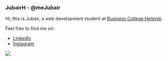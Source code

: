 ### JubairH - @meJubair

Hi, this is Jubair, a web development student at [Business College Helsinki](https://en.bc.fi/). 


Feel free to find me on: 

- [LinkedIn](https://www.linkedin.com/in/jubairh/)
- [Instagram](https://www.instagram.com/meJubair/)


![](https://komarev.com/ghpvc/?username=meJubair&color=blue)
